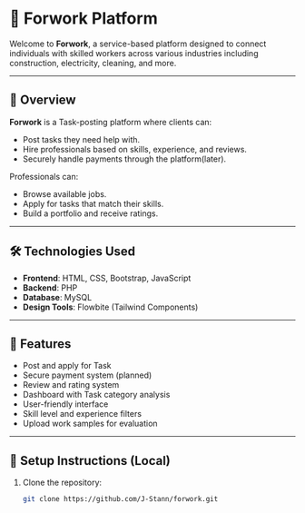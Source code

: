 # 🔧 Forwork Platform

Welcome to **Forwork**, a service-based platform designed to connect individuals with skilled workers across various industries including construction, electricity, cleaning, and more.

---

## 📌 Overview

**Forwork** is a Task-posting platform where clients can:
- Post tasks they need help with.
- Hire professionals based on skills, experience, and reviews.
- Securely handle payments through the platform(later).

Professionals can:
- Browse available jobs.
- Apply for tasks that match their skills.
- Build a portfolio and receive ratings.

---

## 🛠️ Technologies Used

- **Frontend**: HTML, CSS, Bootstrap, JavaScript  
- **Backend**: PHP  
- **Database**: MySQL  
- **Design Tools**: Flowbite (Tailwind Components)

---

## 🚀 Features

- Post and apply for Task
- Secure payment system (planned)
- Review and rating system
- Dashboard with Task category analysis
- User-friendly interface
- Skill level and experience filters
- Upload work samples for evaluation

---

## 🔧 Setup Instructions (Local)

1. Clone the repository:
   ```bash
   git clone https://github.com/J-Stann/forwork.git
